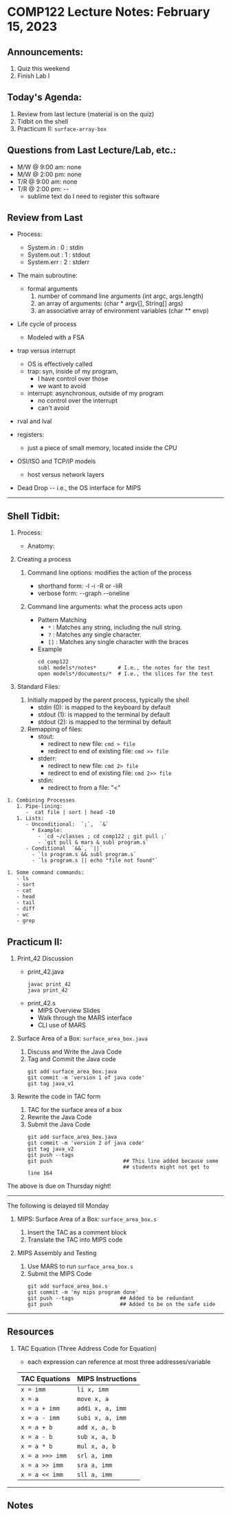 # COMP122 Lecture Notes: February 15, 2023

## Announcements:
   1. Quiz this weekend
   1. Finish Lab I


## Today's Agenda:
   1. Review from last lecture (material is on the quiz)
   1. Tidbit on the shell
   1. Practicum II: `surface-array-box`

## Questions from Last Lecture/Lab, etc.:
   * M/W @ 9:00 am: none
   * M/W @ 2:00 pm: none
   * T/R @ 9:00 am: none
   * T/R @ 2:00 pm: --
     - sublime text do I need to register this software

 
## Review from Last     
  - Process:
     - System.in   : 0  : stdin
     - System.out  : 1  : stdout
     - System.err  : 2  : stderr
  - The main subroutine: 
    - formal arguments
      1. number of command line arguments (int argc,  args.length)
      1. an array of arguments: (char * argv[], String[] args)
      1. an associative array of environment variables (char ** envp)
  - Life cycle of process
    - Modeled with a FSA 
  - trap versus interrupt
    - OS is effectively called
    - trap: syn, inside of my program,  
      - I have control over those
      - we want to avoid
    - interrupt: asynchronous, outside of my program 
      - no control over the interrupt
      - can't avoid
  - rval and lval
  - registers:
     - just a piece of small memory, located inside the CPU

  - OSI/ISO and TCP/IP models
    - host versus network layers

  - Dead Drop -- i.e., the OS interface for MIPS


---

## Shell Tidbit:

   1. Process:
      - Anatomy:

   1. Creating a process
      1. Command line options: modifies the action of the process
         * shorthand form: -l -i -R or -liR
         * verbose form:  --graph --oneline

      1. Command line arguments:  what the process acts upon
         * Pattern Matching
           - `*` : Matches any string, including the null string.
           - `?` : Matches any single character.
           - `[]` : Matches any single character with the braces
         * Example
           ```
           cd comp122
           subl models*/notes*       # I.e., the notes for the test
           open models*/documents/*  # I.e., the slices for the test
           ```

   1. Standard Files:
      1. Initially mapped by the parent process, typically the shell
         - stdin (0): is mapped to the keyboard by default
         - stdout (1): is mapped to the terminal by default
         - stdout (2): is mapped to the terminal by default
      1. Remapping of files:
         - stout:
           * redirect to new file: `cmd > file`
           * redirect to end of existing file: `cmd >> file`
         - stderr:
           * redirect to new file: `cmd 2> file`
           * redirect to end of existing file: `cmd 2>> file`
         - stdin:
           * redirect to from a file:  "<"

    1. Combining Processes 
       1. Pipe-lining:
          -  cat file | sort | head -10
       1. Lists:
          - Unconditional:  `;`,  `&`
            * Example: 
              - `cd ~/classes ; cd comp122 ; git pull ;`
              - `git pull & mars & subl program.s`
          - Conditional  `&&`, `||`
            - `ls program.s && subl program.s`
            - `ls program.s || echo "file not found"`

    1. Some command commands:
       - ls
       - sort
       - cat
       - head
       - tail
       - diff
       - wc
       - grep


## Practicum II:

  1. Print_42 Discussion
     - print_42.java
       ```
       javac print_42
       java print_42
       ```
     - print_42.s
       - MIPS Overview Slides
       - Walk through the MARS interface
       - CLI use of MARS


  1. Surface Area of a Box: `surface_area_box.java`
     1. Discuss and Write the Java Code
     1. Tag and Commit the Java code
        ```
        git add surface_area_box.java
        git commit -m 'version 1 of java code'
        git tag java_v1
        ```

  1. Rewrite the code in TAC form
     1. TAC for the surface area of a box
     1. Rewrite the Java Code
     1. Submit the Java Code
        ```
        git add surface_area_box.java
        git commit -m 'version 2 of java code'
        git tag java_v2
        git push --tags
        git push                       ## This line added because some 
                                       ## students might not get to line 164
        ```
The above is due on Thursday night!

--- 
The following is delayed till Monday

  1. MIPS: Surface Area of a Box: `surface_area_box.s`
     1. Insert the TAC as a comment block
     1. Translate the TAC into MIPS code

  1. MIPS Assembly and Testing
     1. Use MARS to run `surface_area_box.s`
     1. Submit the MIPS Code
        ```
        git add surface_area_box.s
        git commit -m 'my mips program done'
        git push --tags               ## Added to be redundant
        git push                      ## Added to be on the safe side
        ```

---
## Resources

   1. TAC Equation (Three Address Code for Equation)
      - each expression can reference at most three addresses/variable

      | TAC Equations                 | MIPS Instructions         |
      |-------------------------------|---------------------------|
      | `x = imm`                     | `li x, imm`               |
      | `x = a`                       | `move x, a`               |
      | `x = a + imm `                | `addi x, a, imm`          |
      | `x = a - imm `                | `subi x, a, imm`          |
      | `x = a + b`                   | `add x, a, b`             |
      | `x = a - b`                   | `sub x, a, b`             |
      | `x = a * b`                   | `mul x, a, b`             |
      | `x = a >>> imm`               | `srl a, imm`              |
      | `x = a >> imm`                | `sra a, imm`              |
      | `x = a << imm`                | `sll a, imm`              |


---
## Notes
<!-- This section is for students to place their notes -->



